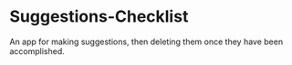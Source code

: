 # Suggestions-Checklist
An app for making suggestions, then deleting them once they have been accomplished.
